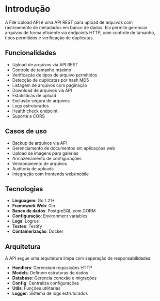 # Introdução

A File Upload API é uma API REST para upload de arquivos com rastreamento de metadados em banco de dados. Ela permite gerenciar arquivos de forma eficiente via endpoints HTTP, com controle de tamanho, tipos permitidos e verificação de duplicatas.

## Funcionalidades

- Upload de arquivos via API REST
- Controle de tamanho máximo
- Verificação de tipos de arquivo permitidos
- Detecção de duplicatas por hash MD5
- Listagem de arquivos com paginação
- Download de arquivos via API
- Estatísticas de upload
- Exclusão segura de arquivos
- Logs estruturados
- Health check endpoint
- Suporte a CORS

## Casos de uso

- Backup de arquivos via API
- Gerenciamento de documentos em aplicações web
- Upload de imagens para galerias
- Armazenamento de configurações
- Versionamento de arquivos
- Auditoria de uploads
- Integração com frontends web/mobile

## Tecnologias

- **Linguagem**: Go 1.21+
- **Framework Web**: Gin
- **Banco de dados**: PostgreSQL com GORM
- **Configuração**: Environment variables
- **Logs**: Logrus
- **Testes**: Testify
- **Containerização**: Docker

## Arquitetura

A API segue uma arquitetura limpa com separação de responsabilidades:

- **Handlers**: Gerenciam requisições HTTP
- **Models**: Definem estruturas de dados
- **Database**: Gerencia conexão e migrações
- **Config**: Centraliza configurações
- **Utils**: Funções utilitárias
- **Logger**: Sistema de logs estruturados